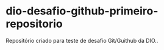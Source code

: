 # dio-desafio-github-primeiro-repositorio
Repositório criado para teste de desafio Git/Guithub da DIO..
